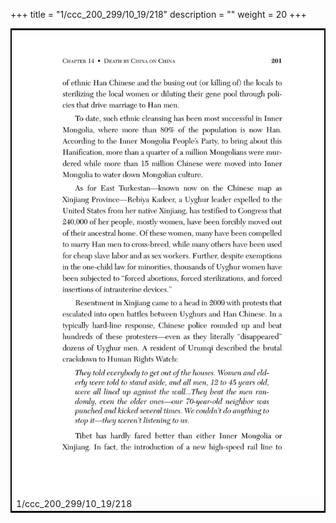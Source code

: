 +++
title = "1/ccc_200_299/10_19/218"
description = ""
weight = 20
+++

<table style="border:2px solid black;max-width:800px;max-height:800px;" 
><tr><td><img class="center-fit-jpg"
src="/jpg_/out_jpg_dbc_218.jpg"  >1/ccc_200_299/10_19/218</img></td></tr></table>